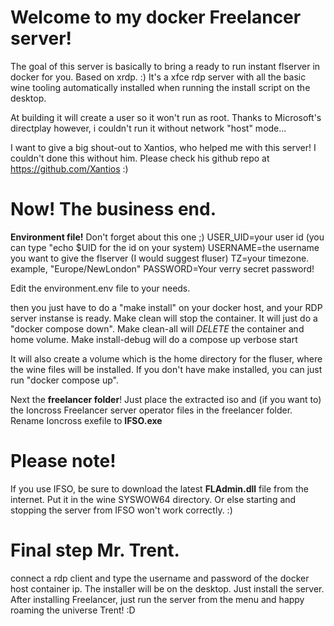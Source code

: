 # Welcome to my docker Freelancer server!

The goal of this server is basically to bring a ready to run instant flserver in docker for you. Based on xrdp. :)
It's a xfce rdp server with all the basic wine tooling automatically installed when running the install script on the desktop.

At building it will create a user so it won't run as root.
Thanks to Microsoft's directplay however, i couldn't run it without network "host" mode...

I want to give a big shout-out to Xantios, who helped me with this server! I couldn't done this without him.
Please check his github repo at https://github.com/Xantios :)

# Now! The business end.

**Environment file!** Don't forget about this one ;)
USER_UID=your user id (you can type "echo $UID for the id on your system)
USERNAME=the username you want to give the flserver (I would suggest fluser)
TZ=your timezone. example, "Europe/NewLondon"
PASSWORD=Your verry secret password!

Edit the environment.env file to your needs.

then you just have to do a "make install" on your docker host, and your RDP server instanse is ready.
Make clean will stop the container. It will just do a "docker compose down".
Make clean-all will *DELETE* the container and home volume.
Make install-debug will do a compose up verbose start

It will also create a volume which is the home directory for the fluser, where the wine files will be installed.
If you don't have make installed, you can just run "docker compose up".

Next the **freelancer folder**! Just place the extracted iso and (if you want to) the Ioncross Freelancer server operator files in the freelancer folder.
Rename Ioncross exefile to **IFSO.exe**

# Please note!
If you use IFSO, be sure to download the latest **FLAdmin.dll** file from the internet. Put it in the wine SYSWOW64 directory. Or else starting and stopping the server from IFSO won't work correctly. :)

# Final step Mr. Trent.
connect a rdp client and type the username and password of the docker host container ip.
The installer will be on the desktop.
Just install the server. After installing Freelancer, just run the server from the  menu and happy roaming the universe Trent! :D